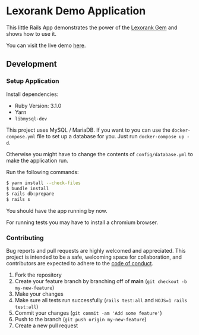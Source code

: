 # Lexorank Demo Application

This little Rails App demonstrates the power of the [Lexorank Gem](https://www.github.com/richardboehme/lexorank) and shows how to use it.

You can visit the live demo [here](https://lexorank.richardboeh.me).

## Development

### Setup Application

Install dependencies:

* Ruby Version: 3.1.0
* Yarn
* `libmysql-dev`

This project uses MySQL / MariaDB. If you want to you can use the `docker-compose.yml` file to set up a database for you. Just run `docker-compose up -d`.

Otherwise you might have to change the contents of `config/database.yml` to make the application run.

Run the following commands:
```bash
$ yarn install --check-files
$ bundle install
$ rails db:prepare
$ rails s
```

You should have the app running by now.

For running tests you may have to install a chromium browser.

### Contributing

Bug reports and pull requests are highly welcomed and appreciated. This project is intended to be a safe, welcoming space for collaboration, and contributors are expected to adhere to the [code of conduct](CODE_OF_CONDUCT.md).

1. Fork the repository
2. Create your feature branch by branching off of **main** (`git checkout -b my-new-feature`)
3. Make your changes
4. Make sure all tests run successfully (`rails test:all` and `NOJS=1 rails test:all`)
5. Commit your changes (`git commit -am 'Add some feature'`)
6. Push to the branch (`git push origin my-new-feature`)
7. Create a new pull request
